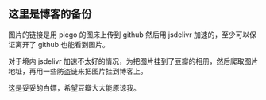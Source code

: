 ## 这里是博客的备份

图片的链接是用 picgo 的图床上传到 github 然后用 jsdelivr 加速的，至少可以保证离开了 github 也能看到图片。

对于境内 jsdelivr 加速不太好的情况，为把图片挂到了豆瓣的相册，然后爬取图片地址，再用一些防盗链来把图片挂到博客上。

这是妥妥的白嫖，希望豆瓣大大能原谅我。
